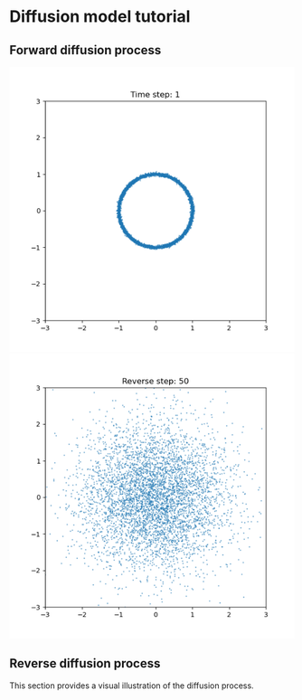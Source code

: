 # Diffusion model tutorial

## Forward diffusion process
![Diffusion Process Animation](diffusion_process.gif) ![Diffusion Process Animation](reverse_diffusion_process.gif)


## Reverse diffusion process

This section provides a visual illustration of the diffusion process.
